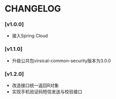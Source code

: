 # CHANGELOG

### [v1.0.0] 
- 接入Spring Cloud
### [v1.1.0] 
- 升级公共包virsical-common-security版本为3.0.0
### [v1.2.0]
- 改造接口统一返回R对象
- 实现手机验证码短信发送与校验接口